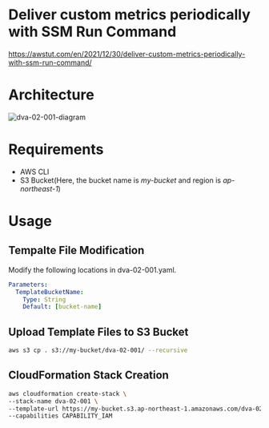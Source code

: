 # Deliver custom metrics periodically with SSM Run Command

https://awstut.com/en/2021/12/30/deliver-custom-metrics-periodically-with-ssm-run-command/

# Architecture

![dva-02-001-diagram](https://user-images.githubusercontent.com/84276199/210880113-7d1915cb-f0fd-4561-a8ca-1472b9b6d729.png)

# Requirements

* AWS CLI
* S3 Bucket(Here, the bucket name is *my-bucket* and region is *ap-northeast-1*)

# Usage

## Tempalte File Modification

Modify the following locations in dva-02-001.yaml.

```yaml
Parameters:
  TemplateBucketName:
    Type: String
    Default: [bucket-name]
```

## Upload  Template Files to S3 Bucket

```bash
aws s3 cp . s3://my-bucket/dva-02-001/ --recursive
```

## CloudFormation Stack Creation

```bash
aws cloudformation create-stack \
--stack-name dva-02-001 \
--template-url https://my-bucket.s3.ap-northeast-1.amazonaws.com/dva-02-001/dva-02-001.yaml \
--capabilities CAPABILITY_IAM
```
